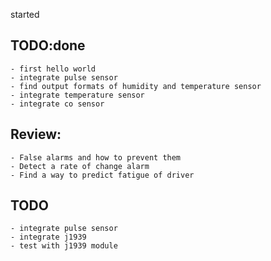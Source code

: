 started

## TODO:done
    - first hello world
    - integrate pulse sensor
    - find output formats of humidity and temperature sensor
    - integrate temperature sensor
    - integrate co sensor
## Review:
    - False alarms and how to prevent them
    - Detect a rate of change alarm
    - Find a way to predict fatigue of driver
## TODO
    - integrate pulse sensor
    - integrate j1939
    - test with j1939 module
